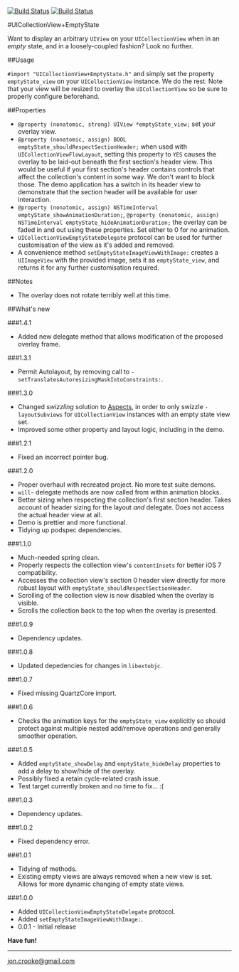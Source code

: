 [![Build Status](https://travis-ci.org/itsthejb/UICollectionViewEmptyState.svg?branch=develop)](https://travis-ci.org/itsthejb/UICollectionViewEmptyState)
[![Build Status](https://travis-ci.org/itsthejb/UICollectionViewEmptyState.svg?branch=master)](https://travis-ci.org/itsthejb/UICollectionViewEmptyState)

#UICollectionView+EmptyState

Want to display an arbitrary `UIView` on your `UICollectionView` when in an *empty* state, and in a loosely-coupled fashion? Look no further.

##Usage

`#import "UICollectionView+EmptyState.h"` and simply set the property `emptyState_view` on your `UICollectionView` instance. We do the rest. Note that your view will be resized to overlay the `UICollectionView` so be sure to properly configure beforehand.

##Properties

* `@property (nonatomic, strong) UIView *emptyState_view;` set your overlay view.
* `@property (nonatomic, assign) BOOL emptyState_shouldRespectSectionHeader;` when used with `UICollectionViewFlowLayout`, setting this property to `YES` causes the overlay to be laid-out beneath the first section's header view. This would be useful if your first section's header contains controls that affect the collection's content in some way. We don't want to block those. The demo application has a switch in its header view to demonstrate that the section header will be available for user interaction.
* `@property (nonatomic, assign) NSTimeInterval emptyState_showAnimationDuration;`, `@property (nonatomic, assign) NSTimeInterval emptyState_hideAnimationDuration;` the overlay can be faded in and out using these properties. Set either to 0 for no animation.
* `UICollectionViewEmptyStateDelegate` protocol can be used for further customisation of the view as it's added and removed.
* A convenience method `setEmptyStateImageViewWithImage:` creates a `UIImageView` with the provided image, sets it as `emptyState_view`, and returns it for any further customisation required.

##Notes

* The overlay does not rotate terribly well at this time.


##What's new

###1.4.1
* Added new delegate method that allows modification of the proposed overlay frame.

###1.3.1
 * Permit Autolayout, by removing call to `-setTranslatesAutoresizingMaskIntoConstraints:`.

###1.3.0
* Changed *swizzling* solution to [Aspects](https://github.com/steipete/Aspects), in order to only swizzle `-layoutSubviews` for `UICollectionView` instances with an empty state view set.
* Improved some other property and layout logic, including in the demo.

###1.2.1
* Fixed an incorrect pointer bug.

###1.2.0
* Proper overhaul with recreated project. No more test suite demons.
* `will~` delegate methods are now called from within animation blocks.
* Better sizing when respecting the collection's first section header. Takes account of header sizing for the layout *and* delegate. Does not access the actual header view at all.
* Demo is prettier and more functional.
* Tidying up podspec dependencies.

###1.1.0
* Much-needed spring clean.
* Properly respects the collection view's `contentInsets` for better iOS 7 compatibility.
* Accesses the collection view's section 0 header view directly for more robust layout with `emptyState_shouldRespectSectionHeader`.
* Scrolling of the collection view is now disabled when the overlay is visible.
* Scrolls the collection back to the top when the overlay is presented.

###1.0.9
* Dependency updates.

###1.0.8
* Updated depedencies for changes in `libextobjc`.

###1.0.7
* Fixed missing QuartzCore import.

###1.0.6
* Checks the animation keys for the `emptyState_view` explicitly so should protect against multiple nested add/remove operations and generally smoother operation.

###1.0.5
* Added `emptyState_showDelay` and `emptyState_hideDelay` properties to add a delay to show/hide of the overlay.
* Possibly fixed a retain cycle-related crash issue.
* Test target currently broken and no time to fix... :(

###1.0.3
* Dependency updates.

###1.0.2
* Fixed dependency error.

###1.0.1
* Tidying of methods.
* Existing empty views are always removed when a new view is set. Allows for more dynamic changing of empty state views. 

###1.0.0
* Added `UICollectionViewEmptyStateDelegate` protocol.
* Added `setEmptyStateImageViewWithImage:`.
* 0.0.1 - Initial release

 
**Have fun!**

---

<jon.crooke@gmail.com>




